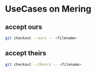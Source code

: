 # UseCases on Mering

## accept ours

```sh
git checkout --ours -- <filename>
```

## accept theirs

```sh
git checkout --theirs -- <filename>
```

